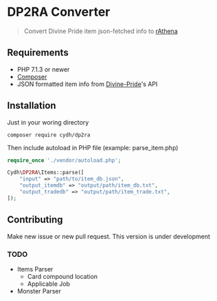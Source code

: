 # DP2RA Converter

> Convert Divine Pride item json-fetched info to [rAthena](https://github.com/rathena/rathena)

## Requirements

  * PHP 7.1.3 or newer
  * [Composer](https://getcomposer.org/download/)
  * JSON formatted item info from [Divine-Pride](https://www.divine-pride.net/api)'s API

## Installation

Just in your woring directory

```
composer require cydh/dp2ra
```

Then include autoload in PHP file (example: parse_item.php)

```php
require_once './vendor/autoload.php';

Cydh\DP2RA\Items::parse([
    "input" => "path/to/item_db.json",
    "output_itemdb" => "output/path/item_db.txt",
    "output_tradedb" => "output/path/item_trade.txt",
]);
```

## Contributing

Make new issue or new pull request. This version is under development

### TODO
  * Items Parser
    * Card compound location
    * Applicable Job
  * Monster Parser
